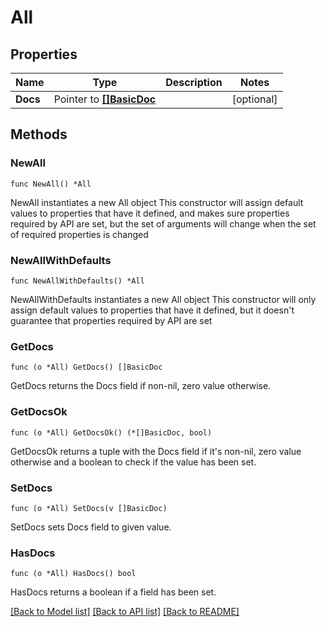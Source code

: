# All

## Properties

Name | Type | Description | Notes
------------ | ------------- | ------------- | -------------
**Docs** | Pointer to [**[]BasicDoc**](BasicDoc.md) |  | [optional] 

## Methods

### NewAll

`func NewAll() *All`

NewAll instantiates a new All object
This constructor will assign default values to properties that have it defined,
and makes sure properties required by API are set, but the set of arguments
will change when the set of required properties is changed

### NewAllWithDefaults

`func NewAllWithDefaults() *All`

NewAllWithDefaults instantiates a new All object
This constructor will only assign default values to properties that have it defined,
but it doesn't guarantee that properties required by API are set

### GetDocs

`func (o *All) GetDocs() []BasicDoc`

GetDocs returns the Docs field if non-nil, zero value otherwise.

### GetDocsOk

`func (o *All) GetDocsOk() (*[]BasicDoc, bool)`

GetDocsOk returns a tuple with the Docs field if it's non-nil, zero value otherwise
and a boolean to check if the value has been set.

### SetDocs

`func (o *All) SetDocs(v []BasicDoc)`

SetDocs sets Docs field to given value.

### HasDocs

`func (o *All) HasDocs() bool`

HasDocs returns a boolean if a field has been set.


[[Back to Model list]](../README.md#documentation-for-models) [[Back to API list]](../README.md#documentation-for-api-endpoints) [[Back to README]](../README.md)


